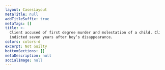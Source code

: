 ```yaml
---
layout: CasesLayout
metaTitle: null
addTitleSuffix: true
metaTags: []
title: >-
  Client accused of first degree murder and molestation of a child. Client
  indicted seven years after boy’s disappearance.
colors: colors-d
excerpt: Not Guilty
bottomSections: []
metaDescription: null
socialImage: null
---
```

